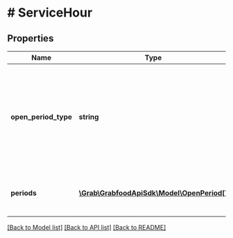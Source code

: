 # # ServiceHour

## Properties

Name | Type | Description | Notes
------------ | ------------- | ------------- | -------------
**open_period_type** | **string** | Defines the specific time period during which the menu is available  - OpenPeriod &#x3D; open only in given periods - OpenAllDay &#x3D; open 24 hours - CloseAllDay &#x3D; closed 24 hours |
**periods** | [**\Grab\GrabfoodApiSdk\Model\OpenPeriod[]**](OpenPeriod.md) | An array of open periods. Only required when &#x60;openPeriodType&#x60; is **OpenPeriod** | [optional]

[[Back to Model list]](../../README.md#models) [[Back to API list]](../../README.md#endpoints) [[Back to README]](../../README.md)
